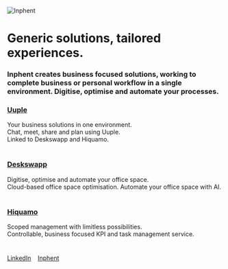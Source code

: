 ![Inphent](https://inphent.com/assets/logo.png)


# Generic solutions, tailored experiences.

### Inphent creates business focused solutions, working to complete business or personal workflow in a single environment. Digitise, optimise and automate your processes.

### [Uuple](https://uuple.com/)
Your business solutions in one environment. <br>
Chat, meet, share and plan using Uuple. <br>
Linked to Deskswapp and Hiquamo. <br>
<br>
### [Deskswapp](https://deskswapp.com/)
Digitise, optimise and automate your office space. <br>
Cloud-based office space optimisation. Automate your office space with AI. <br>
<br>
### [Hiquamo](https://hiquamo.com/)
Scoped management with limitless possibilities. <br>
Controllable, business focused KPI and task management service. <br>
#
[LinkedIn](https://www.linkedin.com/)&nbsp;&nbsp;&nbsp;&nbsp;[Inphent](https://inphent.com/)

